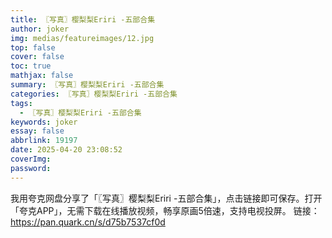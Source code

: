 ```yaml
---
title: 〖写真〗樱梨梨Eriri -五部合集
author: joker
img: medias/featureimages/12.jpg
top: false
cover: false
toc: true
mathjax: false
summary: 〖写真〗樱梨梨Eriri -五部合集
categories: 〖写真〗樱梨梨Eriri -五部合集
tags:
  - 〖写真〗樱梨梨Eriri -五部合集
keywords: joker
essay: false
abbrlink: 19197
date: 2025-04-20 23:08:52
coverImg:
password:
---
```


我用夸克网盘分享了「〖写真〗樱梨梨Eriri -五部合集」，点击链接即可保存。打开「夸克APP」，无需下载在线播放视频，畅享原画5倍速，支持电视投屏。
链接：https://pan.quark.cn/s/d75b7537cf0d
